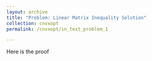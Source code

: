 ```yaml
---
layout: archive
title: "Problem: Linear Matrix Inequality Solution"
collection: cnvxopt
permalink: /cnvxopt/in_text_problem_1

---
```

Here is the proof
